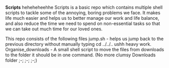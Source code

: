 <b>Scripts</b>
heheheheehhe
Scripts is a basic repo which contains multiple shell scripts to tackle some of the annoying, boring problems we face. It makes life much easier and helps us to better manage our work and life balance, and also reduce the time we need to spend on non-essential tasks so that we can take out much time for our loved ones.

This repo consists of the following files 
jump.sh - helps us jump back to the previous directory without manually typing cd ../../.. ushh heavy work.
Organise_downloads - A small shell script to move the files from downloads to the folder it should be in one command. (No more clumsy Downloads folder ;-; ;-; ;-;)

